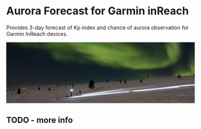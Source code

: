 # Aurora Forecast for Garmin inReach
Provides 3-day forecast of Kp index and chance of aurora observation for Garmin InReach devices.

![Aurora observed in Urho Kekkonen NP](img/aurora-ukk.jpg)

## TODO - more info
